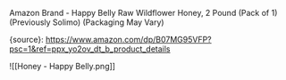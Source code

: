 Amazon Brand - Happy Belly Raw Wildflower Honey, 2 Pound (Pack of 1) (Previously Solimo) (Packaging May Vary)

{source}: https://www.amazon.com/dp/B07MG95VFP?psc=1&ref=ppx_yo2ov_dt_b_product_details

![[Honey - Happy Belly.png]]